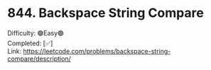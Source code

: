 # 844. Backspace String Compare

Difficulty: 🟢Easy🟢 \
Completed: [✅] \
Link: https://leetcode.com/problems/backspace-string-compare/description/
